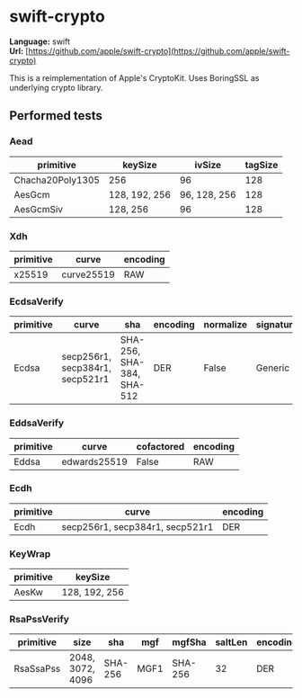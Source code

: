 # swift-crypto

**Language:**
swift\
**Url:**
[https://github.com/apple/swift-crypto](https://github.com/apple/swift-crypto)

This is a reimplementation of Apple's CryptoKit.
Uses BoringSSL as underlying crypto library.

## Performed tests

### Aead

| primitive | keySize | ivSize | tagSize |
| --- | --- | --- | --- |
| Chacha20Poly1305 | 256 | 96 | 128 |
| AesGcm | 128, 192, 256 | 96, 128, 256 | 128 |
| AesGcmSiv | 128, 256 | 96 | 128 |

### Xdh

| primitive | curve | encoding |
| --- | --- | --- |
| x25519 | curve25519 | RAW |

### EcdsaVerify

| primitive | curve | sha | encoding | normalize | signatureGeneration |
| --- | --- | --- | --- | --- | --- |
| Ecdsa | secp256r1, secp384r1, secp521r1 | SHA-256, SHA-384, SHA-512 | DER | False | Generic |

### EddsaVerify

| primitive | curve | cofactored | encoding |
| --- | --- | --- | --- |
| Eddsa | edwards25519 | False | RAW |

### Ecdh

| primitive | curve | encoding |
| --- | --- | --- |
| Ecdh | secp256r1, secp384r1, secp521r1 | DER |

### KeyWrap

| primitive | keySize |
| --- | --- |
| AesKw | 128, 192, 256 |

### RsaPssVerify

| primitive | size | sha | mgf | mgfSha | saltLen | encoding |
| --- | --- | --- | --- | --- | --- | --- |
| RsaSsaPss | 2048, 3072, 4096 | SHA-256 | MGF1 | SHA-256 | 32 | DER |
